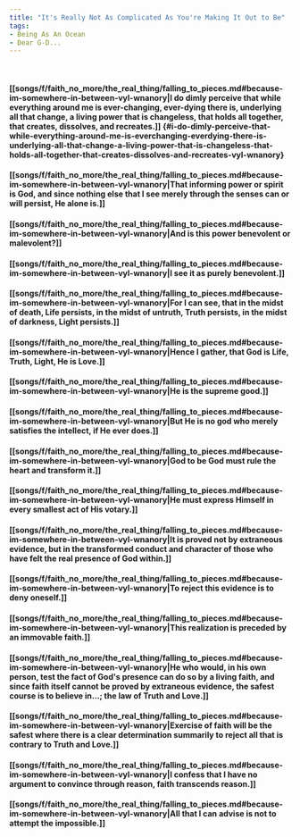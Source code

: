 ```yaml
---
title: "It's Really Not As Complicated As You're Making It Out to Be"
tags:
- Being As An Ocean
- Dear G-D...
---
```

&nbsp;
#### [[songs/f/faith_no_more/the_real_thing/falling_to_pieces.md#because-im-somewhere-in-between-vyl-wnanory|I do dimly perceive that while everything around me is ever-changing, ever-dying there is, underlying all that change, a living power that is changeless, that holds all together, that creates, dissolves, and recreates.]] {#i-do-dimly-perceive-that-while-everything-around-me-is-everchanging-everdying-there-is-underlying-all-that-change-a-living-power-that-is-changeless-that-holds-all-together-that-creates-dissolves-and-recreates-vyl-wnanory}
#### [[songs/f/faith_no_more/the_real_thing/falling_to_pieces.md#because-im-somewhere-in-between-vyl-wnanory|That informing power or spirit is God, and since nothing else that I see merely through the senses can or will persist, He alone is.]]
#### [[songs/f/faith_no_more/the_real_thing/falling_to_pieces.md#because-im-somewhere-in-between-vyl-wnanory|And is this power benevolent or malevolent?]]
#### [[songs/f/faith_no_more/the_real_thing/falling_to_pieces.md#because-im-somewhere-in-between-vyl-wnanory|I see it as purely benevolent.]]
#### [[songs/f/faith_no_more/the_real_thing/falling_to_pieces.md#because-im-somewhere-in-between-vyl-wnanory|For I can see, that in the midst of death, Life persists, in the midst of untruth, Truth persists, in the midst of darkness, Light persists.]]
#### [[songs/f/faith_no_more/the_real_thing/falling_to_pieces.md#because-im-somewhere-in-between-vyl-wnanory|Hence I gather, that God is Life, Truth, Light, He is Love.]]
#### [[songs/f/faith_no_more/the_real_thing/falling_to_pieces.md#because-im-somewhere-in-between-vyl-wnanory|He is the supreme good.]]
#### [[songs/f/faith_no_more/the_real_thing/falling_to_pieces.md#because-im-somewhere-in-between-vyl-wnanory|But He is no god who merely satisfies the intellect, if He ever does.]]
#### [[songs/f/faith_no_more/the_real_thing/falling_to_pieces.md#because-im-somewhere-in-between-vyl-wnanory|God to be God must rule the heart and transform it.]]
#### [[songs/f/faith_no_more/the_real_thing/falling_to_pieces.md#because-im-somewhere-in-between-vyl-wnanory|He must express Himself in every smallest act of His votary.]]
#### [[songs/f/faith_no_more/the_real_thing/falling_to_pieces.md#because-im-somewhere-in-between-vyl-wnanory|It is proved not by extraneous evidence, but in the transformed conduct and character of those who have felt the real presence of God within.]]
#### [[songs/f/faith_no_more/the_real_thing/falling_to_pieces.md#because-im-somewhere-in-between-vyl-wnanory|To reject this evidence is to deny oneself.]]
#### [[songs/f/faith_no_more/the_real_thing/falling_to_pieces.md#because-im-somewhere-in-between-vyl-wnanory|This realization is preceded by an immovable faith.]]
#### [[songs/f/faith_no_more/the_real_thing/falling_to_pieces.md#because-im-somewhere-in-between-vyl-wnanory|He who would, in his own person, test the fact of God's presence can do so by a living faith, and since faith itself cannot be proved by extraneous evidence, the safest course is to believe in...; the law of Truth and Love.]]
#### [[songs/f/faith_no_more/the_real_thing/falling_to_pieces.md#because-im-somewhere-in-between-vyl-wnanory|Exercise of faith will be the safest where there is a clear determination summarily to reject all that is contrary to Truth and Love.]]
#### [[songs/f/faith_no_more/the_real_thing/falling_to_pieces.md#because-im-somewhere-in-between-vyl-wnanory|I confess that I have no argument to convince through reason, faith transcends reason.]]
#### [[songs/f/faith_no_more/the_real_thing/falling_to_pieces.md#because-im-somewhere-in-between-vyl-wnanory|All that I can advise is not to attempt the impossible.]]
